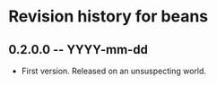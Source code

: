 # Revision history for beans

## 0.2.0.0  -- YYYY-mm-dd

* First version. Released on an unsuspecting world.
